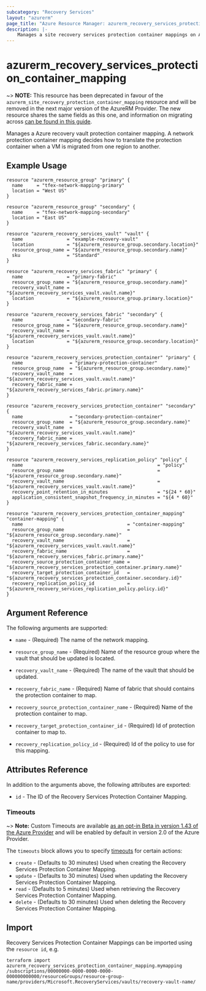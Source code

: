 ```yaml
---
subcategory: "Recovery Services"
layout: "azurerm"
page_title: "Azure Resource Manager: azurerm_recovery_services_protection_container_mapping"
description: |-
    Manages a site recovery services protection container mappings on Azure.
---
```


# azurerm_recovery_services_protection_container_mapping

~> **NOTE:** This resource has been deprecated in favour of the `azurerm_site_recovery_protection_container_mapping` resource and will be removed in the next major version of the AzureRM Provider. The new resource shares the same fields as this one, and information on migrating across [can be found in this guide](../guides/migrating-between-renamed-resources.html).

Manages a Azure recovery vault protection container mapping. A network protection container mapping decides how to translate the protection container when a VM is migrated from one region to another.

## Example Usage

```hcl
resource "azurerm_resource_group" "primary" {
  name     = "tfex-network-mapping-primary"
  location = "West US"
}

resource "azurerm_resource_group" "secondary" {
  name     = "tfex-network-mapping-secondary"
  location = "East US"
}

resource "azurerm_recovery_services_vault" "vault" {
  name                = "example-recovery-vault"
  location            = "${azurerm_resource_group.secondary.location}"
  resource_group_name = "${azurerm_resource_group.secondary.name}"
  sku                 = "Standard"
}

resource "azurerm_recovery_services_fabric" "primary" {
  name                = "primary-fabric"
  resource_group_name = "${azurerm_resource_group.secondary.name}"
  recovery_vault_name = "${azurerm_recovery_services_vault.vault.name}"
  location            = "${azurerm_resource_group.primary.location}"
}

resource "azurerm_recovery_services_fabric" "secondary" {
  name                = "secondary-fabric"
  resource_group_name = "${azurerm_resource_group.secondary.name}"
  recovery_vault_name = "${azurerm_recovery_services_vault.vault.name}"
  location            = "${azurerm_resource_group.secondary.location}"
}

resource "azurerm_recovery_services_protection_container" "primary" {
  name                 = "primary-protection-container"
  resource_group_name  = "${azurerm_resource_group.secondary.name}"
  recovery_vault_name  = "${azurerm_recovery_services_vault.vault.name}"
  recovery_fabric_name = "${azurerm_recovery_services_fabric.primary.name}"
}

resource "azurerm_recovery_services_protection_container" "secondary" {
  name                 = "secondary-protection-container"
  resource_group_name  = "${azurerm_resource_group.secondary.name}"
  recovery_vault_name  = "${azurerm_recovery_services_vault.vault.name}"
  recovery_fabric_name = "${azurerm_recovery_services_fabric.secondary.name}"
}

resource "azurerm_recovery_services_replication_policy" "policy" {
  name                                                 = "policy"
  resource_group_name                                  = "${azurerm_resource_group.secondary.name}"
  recovery_vault_name                                  = "${azurerm_recovery_services_vault.vault.name}"
  recovery_point_retention_in_minutes                  = "${24 * 60}"
  application_consistent_snapshot_frequency_in_minutes = "${4 * 60}"
}

resource "azurerm_recovery_services_protection_container_mapping" "container-mapping" {
  name                                      = "container-mapping"
  resource_group_name                       = "${azurerm_resource_group.secondary.name}"
  recovery_vault_name                       = "${azurerm_recovery_services_vault.vault.name}"
  recovery_fabric_name                      = "${azurerm_recovery_services_fabric.primary.name}"
  recovery_source_protection_container_name = "${azurerm_recovery_services_protection_container.primary.name}"
  recovery_target_protection_container_id   = "${azurerm_recovery_services_protection_container.secondary.id}"
  recovery_replication_policy_id            = "${azurerm_recovery_services_replication_policy.policy.id}"
}
```

## Argument Reference

The following arguments are supported:

* `name` - (Required) The name of the network mapping.

* `resource_group_name` - (Required) Name of the resource group where the vault that should be updated is located.

* `recovery_vault_name` - (Required) The name of the vault that should be updated.

* `recovery_fabric_name` - (Required) Name of fabric that should contains the protection container to map.

* `recovery_source_protection_container_name` - (Required) Name of the protection container to map.

* `recovery_target_protection_container_id` - (Required) Id of protection container to map to.

* `recovery_replication_policy_id` - (Required) Id of the policy to use for this mapping.

## Attributes Reference

In addition to the arguments above, the following attributes are exported:

* `id` - The ID of the Recovery Services Protection Container Mapping.

### Timeouts

~> **Note:** Custom Timeouts are available [as an opt-in Beta in version 1.43 of the Azure Provider](/docs/providers/azurerm/guides/2.0-beta.html) and will be enabled by default in version 2.0 of the Azure Provider.

The `timeouts` block allows you to specify [timeouts](https://www.terraform.io/docs/configuration/resources.html#timeouts) for certain actions:

* `create` - (Defaults to 30 minutes) Used when creating the Recovery Services Protection Container Mapping.
* `update` - (Defaults to 30 minutes) Used when updating the Recovery Services Protection Container Mapping.
* `read` - (Defaults to 5 minutes) Used when retrieving the Recovery Services Protection Container Mapping.
* `delete` - (Defaults to 30 minutes) Used when deleting the Recovery Services Protection Container Mapping.

## Import

Recovery Services Protection Container Mappings can be imported using the `resource id`, e.g.

```shell
terraform import azurerm_recovery_services_protection_container_mapping.mymapping /subscriptions/00000000-0000-0000-0000-000000000000/resourceGroups/resource-group-name/providers/Microsoft.RecoveryServices/vaults/recovery-vault-name/
```
